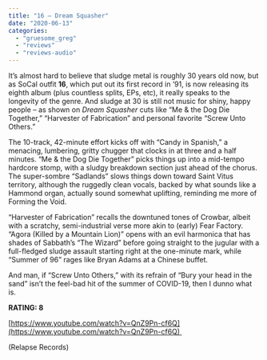 ```yaml
---
title: "16 – Dream Squasher"
date: "2020-06-13"
categories: 
  - "gruesome_greg"
  - "reviews"
  - "reviews-audio"
---
```


It’s almost hard to believe that sludge metal is roughly 30 years old now, but as SoCal outfit **16**, which put out its first record in ’91, is now releasing its eighth album (plus countless splits, EPs, etc), it really speaks to the longevity of the genre. And sludge at 30 is still not music for shiny, happy people – as shown on _Dream_ _Squasher_ cuts like “Me & the Dog Die Together,” “Harvester of Fabrication” and personal favorite “Screw Unto Others.” 

The 10-track, 42-minute effort kicks off with “Candy in Spanish,” a menacing, lumbering, gritty chugger that clocks in at three and a half minutes. “Me & the Dog Die Together” picks things up into a mid-tempo hardcore stomp, with a sludgy breakdown section just ahead of the chorus. The super-sombre “Sadlands” slows things down toward Saint Vitus territory, although the ruggedly clean vocals, backed by what sounds like a Hammond organ, actually sound somewhat uplifting, reminding me more of Forming the Void. 

“Harvester of Fabrication” recalls the downtuned tones of Crowbar, albeit with a scratchy, semi-industrial verse more akin to (early) Fear Factory. “Agora (Killed by a Mountain Lion)” opens with an evil harmonica that has shades of Sabbath’s “The Wizard” before going straight to the jugular with a full-fledged sludge assault starting right at the one-minute mark, while “Summer of 96” rages like Bryan Adams at a Chinese buffet.  

And man, if “Screw Unto Others,” with its refrain of “Bury your head in the sand” isn’t the feel-bad hit of the summer of COVID-19, then I dunno what is. 

**RATING: 8** 

[https://www.youtube.com/watch?v=QnZ9Pn-cf6Q](https://www.youtube.com/watch?v=QnZ9Pn-cf6Q) 

(Relapse Records)
